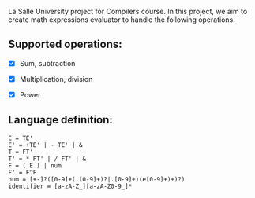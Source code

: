 La Salle University project for Compilers course.
In this project, we aim to create math expressions evaluator to handle the following operations.

## Supported operations:

- [x] Sum, subtraction
- [x] Multiplication, division
- [x] Power


## Language definition:
```
E = TE'
E' = +TE' | - TE' | &
T = FT'
T' = * FT' | / FT' | &
F = ( E ) | num
F' = F^F
num = [+-]?([0-9]+(.[0-9]+)?|.[0-9]+)(e[0-9]+)+)?)
identifier = [a-zA-Z_][a-zA-Z0-9_]*
```
